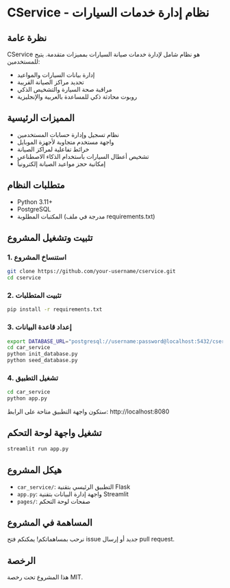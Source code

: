 # CService - نظام إدارة خدمات السيارات

## نظرة عامة
CService هو نظام شامل لإدارة خدمات صيانة السيارات بمميزات متقدمة. يتيح للمستخدمين:
- إدارة بيانات السيارات والمواعيد
- تحديد مراكز الصيانة القريبة
- مراقبة صحة السيارة والتشخيص الذكي
- روبوت محادثة ذكي للمساعدة بالعربية والإنجليزية

## المميزات الرئيسية
- نظام تسجيل وإدارة حسابات المستخدمين
- واجهة مستخدم متجاوبة لأجهزة الموبايل
- خرائط تفاعلية لمراكز الصيانة
- تشخيص أعطال السيارات باستخدام الذكاء الاصطناعي
- إمكانية حجز مواعيد الصيانة إلكترونياً

## متطلبات النظام
- Python 3.11+
- PostgreSQL
- المكتبات المطلوبة (مدرجة في ملف requirements.txt)

## تثبيت وتشغيل المشروع

### 1. استنساخ المشروع
```bash
git clone https://github.com/your-username/cservice.git
cd cservice
```

### 2. تثبيت المتطلبات
```bash
pip install -r requirements.txt
```

### 3. إعداد قاعدة البيانات
```bash
export DATABASE_URL="postgresql://username:password@localhost:5432/cservice"
cd car_service
python init_database.py
python seed_database.py
```

### 4. تشغيل التطبيق
```bash
cd car_service
python app.py
```

ستكون واجهة التطبيق متاحة على الرابط: http://localhost:8080

## تشغيل واجهة لوحة التحكم
```bash
streamlit run app.py
```

## هيكل المشروع
- `car_service/`: التطبيق الرئيسي بتقنية Flask
- `app.py`: واجهة إدارة البيانات بتقنية Streamlit
- `pages/`: صفحات لوحة التحكم

## المساهمة في المشروع
نرحب بمساهماتكم! يمكنكم فتح issue جديد أو إرسال pull request.

## الرخصة
هذا المشروع تحت رخصة MIT.